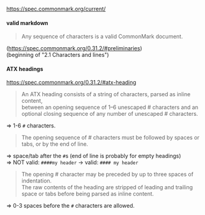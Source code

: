 https://spec.commonmark.org/current/

#### valid markdown

> Any sequence of characters is a valid CommonMark document.

(https://spec.commonmark.org/0.31.2/#preliminaries) \
(beginning of "2.1 Characters and lines")

#### ATX headings

https://spec.commonmark.org/0.31.2/#atx-heading

> An ATX heading consists of a string of characters, parsed as inline content,\
between an opening sequence of 1–6 unescaped # characters and an optional closing sequence of any number of unescaped # characters.

=> 1-6 `#` characters.

> The opening sequence of # characters must be followed by spaces or tabs, or by the end of line.

=> space/tab after the `#`s (end of line is probably for empty headings) \
=> NOT valid: `####my header` -> valid: `#### my header`

> The opening # character may be preceded by up to three spaces of indentation.\
The raw contents of the heading are stripped of leading and trailing space or tabs before being parsed as inline content.

=> 0-3 spaces before the `#` characters are allowed.
